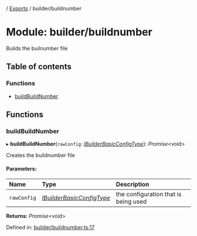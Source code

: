 [](../README.md) / [Exports](../modules.md) / builder/buildnumber

# Module: builder/buildnumber

Builds the builnumber file

## Table of contents

### Functions

- [buildBuildNumber](builder_buildnumber.md#buildbuildnumber)

## Functions

### buildBuildNumber

▸ **buildBuildNumber**(`rawConfig`: [*IBuilderBasicConfigType*](../interfaces/builder_config.ibuilderbasicconfigtype.md)): *Promise*<void\>

Creates the buildnumber file

#### Parameters:

Name | Type | Description |
:------ | :------ | :------ |
`rawConfig` | [*IBuilderBasicConfigType*](../interfaces/builder_config.ibuilderbasicconfigtype.md) | the configuration that is being used    |

**Returns:** *Promise*<void\>

Defined in: [builder/buildnumber.ts:17](https://github.com/onzag/itemize/blob/0569bdf2/builder/buildnumber.ts#L17)
